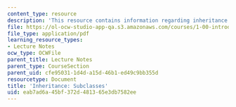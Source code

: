 ```yaml
---
content_type: resource
description: 'This resource contains information regarding inheritance: subclasses.'
file: https://ol-ocw-studio-app-qa.s3.amazonaws.com/courses/1-00-introduction-to-computers-and-engineering-problem-solving-spring-2012/eab7ad6a45bf372d481365e3db7582ee_MIT1_00S12_Lec_13.pdf
file_type: application/pdf
learning_resource_types:
- Lecture Notes
ocw_type: OCWFile
parent_title: Lecture Notes
parent_type: CourseSection
parent_uid: cfe95031-1d4d-a15d-46b1-ed49c9bb355d
resourcetype: Document
title: 'Inheritance: Subclasses'
uid: eab7ad6a-45bf-372d-4813-65e3db7582ee
---
```

